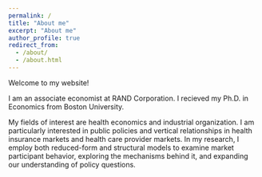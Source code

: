 ```yaml
---
permalink: /
title: "About me"
excerpt: "About me"
author_profile: true
redirect_from: 
  - /about/
  - /about.html
---
```


Welcome to my website! 

I am an associate economist at RAND Corporation. I recieved my Ph.D. in Economics from Boston University.

My fields of interest are health economics and industrial organization. I am particularly interested in public policies and vertical relationships in health insurance markets and health care provider markets. In my research, I employ both reduced-form and structural models to examine market participant behavior, exploring the mechanisms behind it, and expanding our understanding of policy questions.

